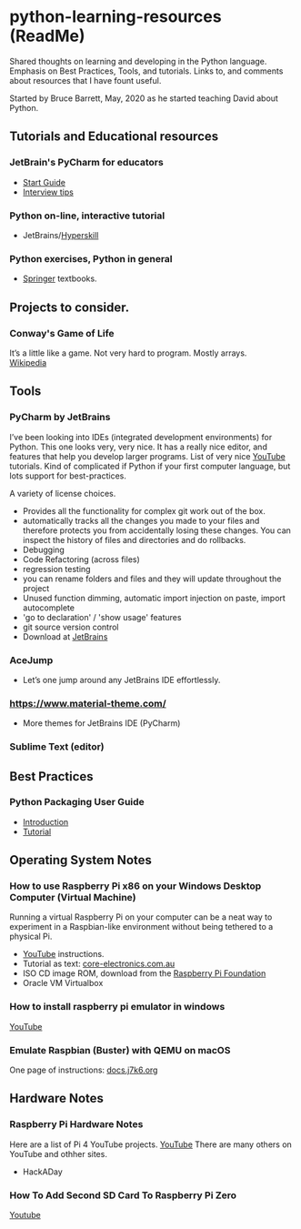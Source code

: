 # python-learning-resources (ReadMe)
Shared thoughts on learning and developing in the Python language. Emphasis on Best Practices, Tools, and tutorials.
Links to, and comments about resources that I have fount useful.

Started by Bruce Barrett, May, 2020 as he started teaching David about Python.

## Tutorials and Educational resources
### JetBrain's PyCharm for educators
* [Start Guide](https://www.jetbrains.com/help/education/educator-start-guide.html#)
* [Interview tips](https://realpython.com/python-coding-interview-tips/)

### Python on-line, interactive tutorial
* JetBrains/[Hyperskill](https://hyperskill.org/curriculum)

### Python exercises, Python in general
* [Springer](https://link.springer.com/search?query=python&facet-content-type=%22Book%22&package=mat-covid19_textbooks) textbooks.

## Projects to consider.
### Conway's Game of Life
It’s a little like a game. Not very hard to program. Mostly arrays.  
[Wikipedia](https://en.m.wikipedia.org/wiki/Conway's_Game_of_Life)

## Tools
### PyCharm by JetBrains
I’ve been looking into IDEs (integrated development environments) for Python.
This one looks very, very nice. It has a really nice editor, and features that help you develop larger programs.
List of very nice [YouTube](https://www.youtube.com/playlist?list=PLQ176FUIyIUZ1mwB-uImQE-gmkwzjNLjP) tutorials. 
Kind of complicated if Python if your first computer language, but lots support for best-practices.

A variety of license choices.
* Provides all the functionality for complex git work out of the box.
* automatically tracks all the changes you made to your files and therefore protects you from accidentally losing these changes. You can inspect the history of files and directories and do rollbacks.
* Debugging
* Code Refactoring (across files)
* regression testing
* you can rename folders and files and they will update throughout the project
* Unused function dimming, automatic import injection on paste, import autocomplete
* 'go to declaration' / 'show usage' features
* git source version control
* Download at [JetBrains](https://www.jetbrains.com/pycharm/download)


### AceJump 
* Let’s one jump around any JetBrains IDE effortlessly.

### https://www.material-theme.com/  
* More themes for JetBrains IDE (PyCharm)

### Sublime Text (editor)


## Best Practices
### Python Packaging User Guide
* [Introduction](https://packaging.python.org/)
* [Tutorial](https://packaging.python.org/tutorials/packaging-projects/)

## Operating System Notes
###  How to use Raspberry Pi x86 on your Windows Desktop Computer (Virtual Machine)
Running a virtual Raspberry Pi on your computer can be a neat way to experiment in a Raspbian-like environment without being tethered to a physical Pi.
* [YouTube](https://www.youtube.com/watch?v=EE--H1wYKGU) instructions.
* Tutorial as text: [core-electronics.com.au](https://core-electronics.com.au/tutorials/run-raspberry-pi-x86-on-your-windows-desktop-computer-virtual-machine.html)
* ISO CD image ROM, download from the [Raspberry Pi Foundation](https://www.raspberrypi.org/downloads/raspberry-pi-desktop/)
* Oracle VM Virtualbox 

### How to install raspberry pi emulator in windows
[YouTube](https://www.youtube.com/watch?v=hPJDvbbyP9w)

### Emulate Raspbian (Buster) with QEMU on macOS
One page of instructions: [docs.j7k6.org](https://docs.j7k6.org/emulate-raspbian-buster-qemu-macos/)


## Hardware Notes
### Raspberry Pi Hardware Notes

Here are a list of Pi 4 YouTube projects.
[YouTube](https://m.youtube.com/results?search_query=raspberry+pi+4+beginner+projects#filters)
There are many others on YouTube and othher sites. 
* HackADay

### How To Add Second SD Card To Raspberry Pi Zero
[Youtube](https://www.youtube.com/watch?v=uMLaNqOBdvk&t=63s)


